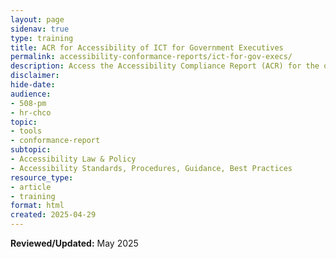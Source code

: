 ```yaml
---
layout: page
sidenav: true
type: training
title: ACR for Accessibility of ICT for Government Executives
permalink: accessibility-conformance-reports/ict-for-gov-execs/
description: Access the Accessibility Compliance Report (ACR) for the online training course "Section 508&colon; What Is It and Why Is It Important?" in a clean, easy-to-read format directly in your browser.
disclaimer: 
hide-date: 
audience: 
- 508-pm
- hr-chco
topic: 
- tools
- conformance-report
subtopic: 
- Accessibility Law & Policy
- Accessibility Standards, Procedures, Guidance, Best Practices
resource_type: 
- article
- training
format: html
created: 2025-04-29
---
```



**Reviewed/Updated:** May 2025